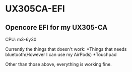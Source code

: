 # UX305CA-EFI
## Opencore EFI for my UX305-CA
CPU: m3-6y30

Currently the things that doesn't work:
	*Things that needs bluetooth(However I can use my AirPods)
	*Touchpad
  
Other than those above, everything is working fine.
